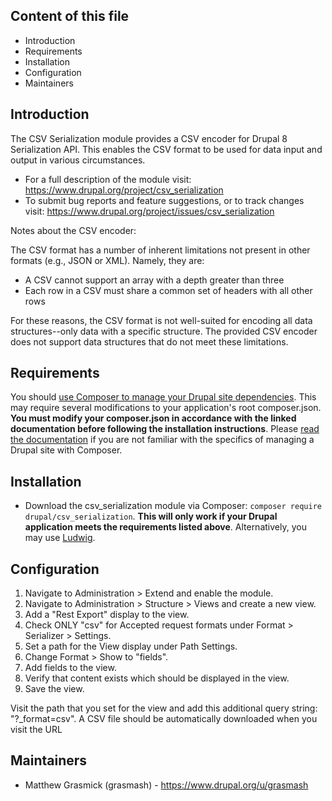 Content of this file
--------------------

 * Introduction
 * Requirements
 * Installation
 * Configuration
 * Maintainers

Introduction
------------

The CSV Serialization module provides a CSV encoder for Drupal 8 Serialization
API. This enables the CSV format to be used for data input and output in various
circumstances.

 * For a full description of the module visit:
   https://www.drupal.org/project/csv_serialization
 * To submit bug reports and feature suggestions, or to track changes visit:
   https://www.drupal.org/project/issues/csv_serialization

Notes about the CSV encoder:

The CSV format has a number of inherent limitations not present in other formats
(e.g., JSON or XML). Namely, they are:
 * A CSV cannot support an array with a depth greater than three
 * Each row in a CSV must share a common set of headers with all other rows

For these reasons, the CSV format is not well-suited for encoding all data
structures--only data with a specific structure. The provided CSV encoder
does not support data structures that do not meet these limitations.

Requirements
------------

You should [use Composer to manage your Drupal site dependencies](https://www.drupal.org/docs/develop/using-composer/using-composer-to-manage-drupal-site-dependencies#managing-contributed). This may require several modifications to your application's root composer.json. __You must modify your composer.json in accordance with the linked documentation before following the installation instructions__. Please [read the documentation](https://www.drupal.org/docs/develop/using-composer/using-composer-to-manage-drupal-site-dependencies#managing-contributed) if you are not familiar with the specifics of managing a Drupal site with Composer.

Installation
------------

 * Download the csv_serialization module via Composer: `composer require drupal/csv_serialization`. __This will only work if your Drupal application meets the requirements listed above__. Alternatively, you may use [Ludwig](https://www.drupal.org/project/ludwig).

Configuration
-------------

1. Navigate to Administration > Extend and enable the module.
2. Navigate to Administration > Structure > Views and create a new view.
3. Add a "Rest Export" display to the view.
4. Check ONLY "csv" for Accepted request formats under Format > Serializer > Settings.
5. Set a path for the View display under Path Settings.
6. Change Format > Show to "fields".
7. Add fields to the view.
8. Verify that content exists which should be displayed in the view.
9. Save the view.

Visit the path that you set for the view and add this additional query string:
"?_format=csv".
A CSV file should be automatically downloaded when you visit the URL

Maintainers
-----------

 * Matthew Grasmick (grasmash) - https://www.drupal.org/u/grasmash
